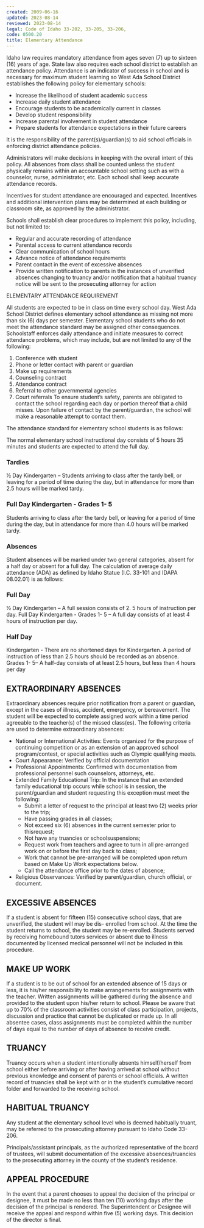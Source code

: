 ```yaml
---
created: 2009-06-16
updated: 2023-08-14
reviewed: 2023-08-14
legal: Code of Idaho 33-202, 33-205, 33-206,
code: 0500.20
title: Elementary Attendance
---
```


Idaho law requires mandatory attendance from ages seven (7) up to sixteen (16) years of age. State law also requires each school district to establish an attendance policy. Attendance is an indicator of success in school and is necessary for maximum student learning so West Ada School District establishes the following policy for elementary schools:

- Increase the likelihood of student academic success
- Increase daily student attendance
- Encourage students to be academically current in classes
- Develop student responsibility
- Increase parental involvement in student attendance
- Prepare students for attendance expectations in their future careers

It is the responsibility of the parent(s)/guardian(s) to aid school officials in enforcing district attendance policies.

Administrators will make decisions in keeping with the overall intent of this policy. All absences from class shall be counted unless the student physically remains within an accountable school setting such as with a counselor, nurse, administrator, etc. Each school shall keep accurate attendance records.

Incentives for student attendance are encouraged and expected. Incentives and additional intervention plans may be determined at each building or classroom site, as approved by the administrator.

Schools shall establish clear procedures to implement this policy, including, but not limited to:


- Regular and accurate recording of attendance
- Parental access to current attendance records
- Clear communication of school hours
- Advance notice of attendance requirements
- Parent contact in the event of excessive absences
- Provide written notification to parents in the instances of unverified absences changing to truancy and/or notification that a habitual truancy notice will be sent to the prosecuting attorney for action

ELEMENTARY ATTENDANCE REQUIREMENT

All students are expected to be in class on time every school day. West Ada School District defines elementary school attendance as missing not more than six (6) days per semester. Elementary school students who do not meet the attendance standard may be assigned other consequences. Schoolstaff enforces daily attendance and initiate measures to correct attendance problems, which may include, but are not limited to any of the following:

1. Conference with student
1. Phone or letter contact with parent or guardian
1. Make up requirements
1. Counseling contract
1. Attendance contract
1. Referral to other governmental agencies
1. Court referrals To ensure student’s safety, parents are obligated to contact the school regarding each day or portion thereof that a child misses. Upon failure of contact by the parent/guardian, the school will make a reasonable attempt to contact them.

The attendance standard for elementary school students is as follows:

The normal elementary school instructional day consists of 5 hours 35 minutes and students are expected to attend the full day.

### Tardies
½ Day Kindergarten – Students arriving to class after the tardy bell, or leaving for a period of time during the day, but in attendance for more than 2.5 hours will be marked tardy.

### Full Day Kindergarten - Grades 1- 5
Students arriving to class after the tardy bell, or leaving for a period of time during the day, but in attendance for more than 4.0 hours will be marked tardy.

### Absences
Student absences will be marked under two general categories, absent for a half day or absent for a full day. The calculation of average daily attendance (ADA) as defined by Idaho Statue (I.C. 33-101 and IDAPA 08.02.01) is as follows:

### Full Day
½ Day Kindergarten – A full session consists of 2. 5 hours of instruction per day.
Full Day Kindergarten - Grades 1- 5 – A full day consists of at least 4 hours of instruction per day.

### Half Day
Kindergarten - There are no shortened days for Kindergarten. A period of instruction of less than 2.5 hours should be recorded as an absence.
Grades 1- 5– A half-day consists of at least 2.5 hours, but less than 4 hours per day

## EXTRAORDINARY ABSENCES
Extraordinary absences require prior notification from a parent or guardian, except in the cases of illness, accident, emergency, or bereavement. The student will be expected to complete assigned work within a time period agreeable to the teacher(s) of the missed class(es). The following criteria are used to determine extraordinary absences:

- National or International Activities: Events organized for the purpose of continuing competition or as an extension of an approved school program/contest, or special activities such as Olympic qualifying meets.
- Court Appearance: Verified by official documentation
- Professional Appointments: Confirmed with documentation from professional personnel such counselors, attorneys, etc.
- Extended Family Educational Trip: In the instance that an extended family educational trip occurs while school is in session, the parent/guardian and student requesting this exception must meet the following:
    - Submit a letter of request to the principal at least two (2) weeks prior to the trip;
    - Have passing grades in all classes;
    - Not exceed six (6) absences in the current semester prior to thisrequest;
    - Not have any truancies or schoolsuspensions;
    - Request work from teachers and agree to turn in all pre-arranged work on or before the first day back     to class;
    - Work that cannot be pre-arranged will be completed upon return based on Make Up Work     expectations below.
    - Call the attendance office prior to the dates of absence;
- Religious Observances: Verified by parent/guardian, church official, or document.

## EXCESSIVE ABSENCES
If a student is absent for fifteen (15) consecutive school days, that are unverified, the student will may be dis- enrolled from school. At the time the student returns to school, the student may be re-enrolled. Students served by receiving homebound tutors services or absent due to illness documented by licensed medical personnel will not be included in this procedure.

## MAKE UP WORK
If a student is to be out of school for an extended absence of 15 days or less, it is his/her responsibility to make arrangements for assignments with the teacher. Written assignments will be gathered during the absence and provided to the student upon his/her return to school. Please be aware that up to 70% of the classroom activities consist of class participation, projects, discussion and practice that cannot be duplicated or made up. In all absentee cases, class assignments must be completed within the number of days equal to the number of days of absence to receive credit.

## TRUANCY
Truancy occurs when a student intentionally absents himself/herself from school either before arriving or after having arrived at school without previous knowledge and consent of parents or school officials. A written record of truancies shall be kept with or in the student’s cumulative record folder and forwarded to the receiving school.

## HABITUAL TRUANCY
Any student at the elementary school level who is deemed habitually truant, may be referred to the prosecuting attorney pursuant to Idaho Code 33-206.

Principals/assistant principals, as the authorized representative of the board of trustees, will submit documentation of the excessive absences/truancies to the prosecuting attorney in the county of the student’s residence.

## APPEAL PROCEDURE
In the event that a parent chooses to appeal the decision of the principal or designee, it must be made no less than ten (10) working days after the decision of the principal is rendered. The Superintendent or Designee will receive the appeal and respond within five (5) working days. This decision of the director is final.

